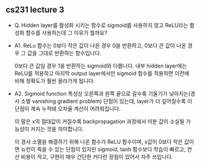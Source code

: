 ## cs231 lecture 3

- Q. Hidden layer를 활성화 시키는 함수로 sigmoid를 사용하지 않고 ReLU라는 활성화 함수를 사용하는데 그 이유가 뭘까요?
- A1. ReLu 함수는 0보다 작은 값이 나온 경우 0을 반환하고, 0보다 큰 값이 나온 경우 그 값을 그대로 반환하는 함수입니다.

    0보다 큰 값일 경우 1을 반환하는 sigmoid와 다릅니다. 내부 hidden layer에는 ReLU를 적용하고 마지막 output layer에서만 sigmoid 함수를 적용하면 이전에 비해 정확도가 훨씬 올라가게 됩니다.
- A2. Sigmoid function 특성상 오른쪽과 왼쪽 끝으로 갈수록 기울기가 낮아지는(경사 소멸 vanishing gradient problem) 단점이 있는데, layer가 더 깊어질수록 이 단점이 계속 누적돼 오차율 계산이 어려워집니다.

  이 말은 x의 절대값이 커질수록 backpropagation 과정에서 미분 값이 소실될 가능성이 커지는 것을 의미합니다.

    이 경사 소멸을 해결하기 위해 나온 함수가 ReLU 함수이며, x값이 0보다 작은 값이면 뉴런이 죽을 수 있는 단점이 있지만 sigmoid, tanh 함수보다 학습이  빠르고, 연산 비용이 적고, 구현이 매우 간단한 커다란 장점이 있어서 자주 쓰입니다.